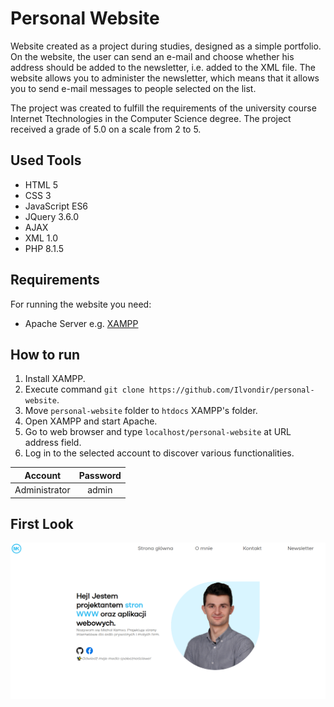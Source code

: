 # Personal Website
Website created as a project during studies, designed as a simple portfolio. On the website, the user can send an e-mail and choose whether his address should be added to the newsletter, i.e. added to the XML file. The website allows you to administer the newsletter, which means that it allows you to send e-mail messages to people selected on the list.

The project was created to fulfill the requirements of the university course Internet Ttechnologies in the Computer Science degree. The project received a grade of 5.0 on a scale from 2 to 5.

## Used Tools
- HTML 5
- CSS 3
- JavaScript ES6
- JQuery 3.6.0
- AJAX
- XML 1.0
- PHP 8.1.5

## Requirements

For running the website you need:

- Apache Server e.g. [XAMPP](https://www.apachefriends.org/pl/index.html)

## How to run

1. Install XAMPP.
2. Execute command `git clone https://github.com/Ilvondir/personal-website`.
3. Move `personal-website` folder to `htdocs` XAMPP's folder.
4. Open XAMPP and start Apache.
5. Go to web browser and type `localhost/personal-website` at URL address field.
6. Log in to the selected account to discover various functionalities.

| Account       	| Password 	|
|:---------------:|:---------:|
| Administrator 	|  admin  	|

## First Look

![firstlook](img/firstlook.png?raw=true)
